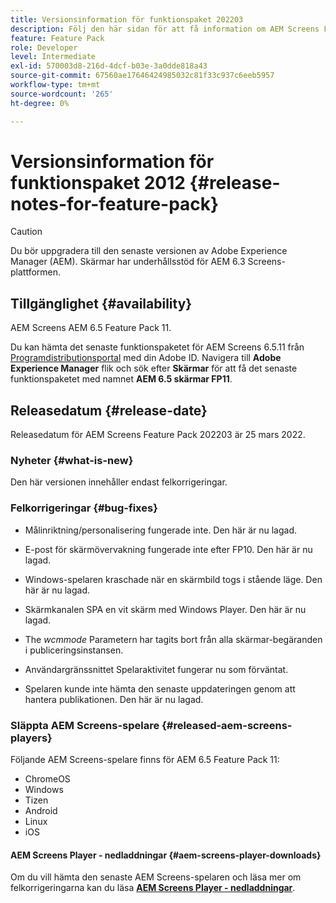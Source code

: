 ```yaml
---
title: Versionsinformation för funktionspaket 202203
description: Följ den här sidan för att få information om AEM Screens Feature Pack 202203 släppt den 25 mars 2022.
feature: Feature Pack
role: Developer
level: Intermediate
exl-id: 570003d8-216d-4dcf-b03e-3a0dde818a43
source-git-commit: 67560ae17646424985032c81f33c937c6eeb5957
workflow-type: tm+mt
source-wordcount: '265'
ht-degree: 0%

---
```


# Versionsinformation för funktionspaket 2012 {#release-notes-for-feature-pack}

>[!CAUTION]
>Du bör uppgradera till den senaste versionen av Adobe Experience Manager (AEM). Skärmar har underhållsstöd för AEM 6.3 Screens-plattformen.

## Tillgänglighet {#availability}

AEM Screens AEM 6.5 Feature Pack 11.

Du kan hämta det senaste funktionspaketet för AEM Screens 6.5.11 från [Programdistributionsportal](https://experience.adobe.com/#/downloads/content/software-distribution/en/aem.html) med din Adobe ID. Navigera till **Adobe Experience Manager** flik och sök efter **Skärmar** för att få det senaste funktionspaketet med namnet **AEM 6.5 skärmar FP11**.

## Releasedatum {#release-date}

Releasedatum för AEM Screens Feature Pack 202203 är 25 mars 2022.

### Nyheter {#what-is-new}

Den här versionen innehåller endast felkorrigeringar.

### Felkorrigeringar {#bug-fixes}

* Målinriktning/personalisering fungerade inte. Den här är nu lagad.

* E-post för skärmövervakning fungerade inte efter FP10. Den här är nu lagad.

* Windows-spelaren kraschade när en skärmbild togs i stående läge. Den här är nu lagad.

* Skärmkanalen SPA en vit skärm med Windows Player. Den här är nu lagad.

* The *wcmmode* Parametern har tagits bort från alla skärmar-begäranden i publiceringsinstansen.

* Användargränssnittet Spelaraktivitet fungerar nu som förväntat.

* Spelaren kunde inte hämta den senaste uppdateringen genom att hantera publikationen. Den här är nu lagad.

### Släppta AEM Screens-spelare {#released-aem-screens-players}

Följande AEM Screens-spelare finns för AEM 6.5 Feature Pack 11:

* ChromeOS
* Windows
* Tizen
* Android
* Linux
* iOS

#### AEM Screens Player - nedladdningar  {#aem-screens-player-downloads}

Om du vill hämta den senaste AEM Screens-spelaren och läsa mer om felkorrigeringarna kan du läsa **[AEM Screens Player - nedladdningar](https://download.macromedia.com/screens/index.html)**.
